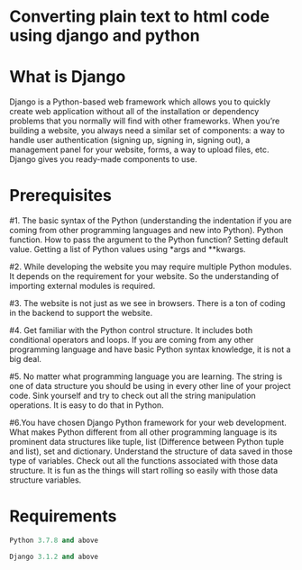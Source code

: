 # Converting plain text to html code using django and python

# What is Django
Django is a Python-based web framework which allows you to quickly create web application without all of the installation or dependency problems that you normally will find with other frameworks.
When you’re building a website, you always need a similar set of components: a way to handle user authentication (signing up, signing in, signing out), a management panel for your website, forms, a way to upload files, etc.
Django gives you ready-made components to use.

# Prerequisites

#1. The basic syntax of the Python (understanding the indentation if you are coming from other programming languages and new into Python).
Python function. How to pass the argument to the Python function? Setting default value. Getting a list of Python values using *args and **kwargs.

#2. While developing the website you may require multiple Python modules. It depends on the requirement for your website. So the understanding of importing external modules is required.

#3. The website is not just as we see in browsers. There is a ton of coding in the backend to support the website.

#4. Get familiar with the Python control structure. It includes both conditional operators and loops. If you are coming from any other programming language and have basic Python syntax knowledge, it is not a big deal.

#5. No matter what programming language you are learning. The string is one of data structure you should be using in every other line of your project code. Sink yourself and try to check out all the string manipulation operations. It is easy to do that in Python.

#6.You have chosen Django Python framework for your web development. What makes Python different from all other programming language is its prominent data structures like tuple, list (Difference between Python tuple and list), set and dictionary. Understand the structure of data saved in those type of variables. Check out all the functions associated with those data structure. It is fun as the things will start rolling so easily with those data structure variables.

# Requirements

```Python
Python 3.7.8 and above
```

```Python
Django 3.1.2 and above
```
